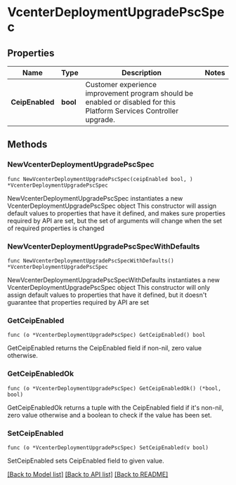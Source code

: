 # VcenterDeploymentUpgradePscSpec

## Properties

Name | Type | Description | Notes
------------ | ------------- | ------------- | -------------
**CeipEnabled** | **bool** | Customer experience improvement program should be enabled or disabled for this Platform Services Controller upgrade. | 

## Methods

### NewVcenterDeploymentUpgradePscSpec

`func NewVcenterDeploymentUpgradePscSpec(ceipEnabled bool, ) *VcenterDeploymentUpgradePscSpec`

NewVcenterDeploymentUpgradePscSpec instantiates a new VcenterDeploymentUpgradePscSpec object
This constructor will assign default values to properties that have it defined,
and makes sure properties required by API are set, but the set of arguments
will change when the set of required properties is changed

### NewVcenterDeploymentUpgradePscSpecWithDefaults

`func NewVcenterDeploymentUpgradePscSpecWithDefaults() *VcenterDeploymentUpgradePscSpec`

NewVcenterDeploymentUpgradePscSpecWithDefaults instantiates a new VcenterDeploymentUpgradePscSpec object
This constructor will only assign default values to properties that have it defined,
but it doesn't guarantee that properties required by API are set

### GetCeipEnabled

`func (o *VcenterDeploymentUpgradePscSpec) GetCeipEnabled() bool`

GetCeipEnabled returns the CeipEnabled field if non-nil, zero value otherwise.

### GetCeipEnabledOk

`func (o *VcenterDeploymentUpgradePscSpec) GetCeipEnabledOk() (*bool, bool)`

GetCeipEnabledOk returns a tuple with the CeipEnabled field if it's non-nil, zero value otherwise
and a boolean to check if the value has been set.

### SetCeipEnabled

`func (o *VcenterDeploymentUpgradePscSpec) SetCeipEnabled(v bool)`

SetCeipEnabled sets CeipEnabled field to given value.



[[Back to Model list]](../README.md#documentation-for-models) [[Back to API list]](../README.md#documentation-for-api-endpoints) [[Back to README]](../README.md)


